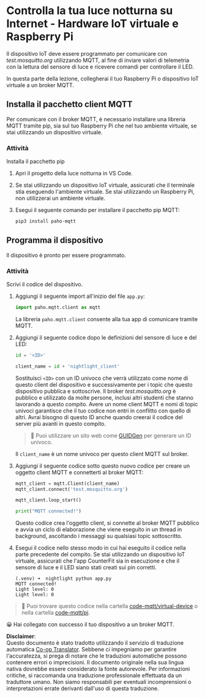 <!--
CO_OP_TRANSLATOR_METADATA:
{
  "original_hash": "90fb93446e03c38f3c0e4009c2471906",
  "translation_date": "2025-08-25T17:18:01+00:00",
  "source_file": "1-getting-started/lessons/4-connect-internet/single-board-computer-mqtt.md",
  "language_code": "it"
}
-->
# Controlla la tua luce notturna su Internet - Hardware IoT virtuale e Raspberry Pi

Il dispositivo IoT deve essere programmato per comunicare con *test.mosquitto.org* utilizzando MQTT, al fine di inviare valori di telemetria con la lettura del sensore di luce e ricevere comandi per controllare il LED.

In questa parte della lezione, collegherai il tuo Raspberry Pi o dispositivo IoT virtuale a un broker MQTT.

## Installa il pacchetto client MQTT

Per comunicare con il broker MQTT, è necessario installare una libreria MQTT tramite pip, sia sul tuo Raspberry Pi che nel tuo ambiente virtuale, se stai utilizzando un dispositivo virtuale.

### Attività

Installa il pacchetto pip

1. Apri il progetto della luce notturna in VS Code.

1. Se stai utilizzando un dispositivo IoT virtuale, assicurati che il terminale stia eseguendo l'ambiente virtuale. Se stai utilizzando un Raspberry Pi, non utilizzerai un ambiente virtuale.

1. Esegui il seguente comando per installare il pacchetto pip MQTT:

    ```sh
    pip3 install paho-mqtt
    ```

## Programma il dispositivo

Il dispositivo è pronto per essere programmato.

### Attività

Scrivi il codice del dispositivo.

1. Aggiungi il seguente import all'inizio del file `app.py`:

    ```python
    import paho.mqtt.client as mqtt
    ```

    La libreria `paho.mqtt.client` consente alla tua app di comunicare tramite MQTT.

1. Aggiungi il seguente codice dopo le definizioni del sensore di luce e del LED:

    ```python
    id = '<ID>'

    client_name = id + 'nightlight_client'
    ```

    Sostituisci `<ID>` con un ID univoco che verrà utilizzato come nome di questo client del dispositivo e successivamente per i topic che questo dispositivo pubblica e sottoscrive. Il broker *test.mosquitto.org* è pubblico e utilizzato da molte persone, inclusi altri studenti che stanno lavorando a questo compito. Avere un nome client MQTT e nomi di topic univoci garantisce che il tuo codice non entri in conflitto con quello di altri. Avrai bisogno di questo ID anche quando creerai il codice del server più avanti in questo compito.

    > 💁 Puoi utilizzare un sito web come [GUIDGen](https://www.guidgen.com) per generare un ID univoco.

    Il `client_name` è un nome univoco per questo client MQTT sul broker.

1. Aggiungi il seguente codice sotto questo nuovo codice per creare un oggetto client MQTT e connetterti al broker MQTT:

    ```python
    mqtt_client = mqtt.Client(client_name)
    mqtt_client.connect('test.mosquitto.org')
    
    mqtt_client.loop_start()

    print("MQTT connected!")
    ```

    Questo codice crea l'oggetto client, si connette al broker MQTT pubblico e avvia un ciclo di elaborazione che viene eseguito in un thread in background, ascoltando i messaggi su qualsiasi topic sottoscritto.

1. Esegui il codice nello stesso modo in cui hai eseguito il codice nella parte precedente del compito. Se stai utilizzando un dispositivo IoT virtuale, assicurati che l'app CounterFit sia in esecuzione e che il sensore di luce e il LED siano stati creati sui pin corretti.

    ```output
    (.venv) ➜  nightlight python app.py 
    MQTT connected!
    Light level: 0
    Light level: 0
    ```

> 💁 Puoi trovare questo codice nella cartella [code-mqtt/virtual-device](../../../../../1-getting-started/lessons/4-connect-internet/code-mqtt/virtual-device) o nella cartella [code-mqtt/pi](../../../../../1-getting-started/lessons/4-connect-internet/code-mqtt/pi).

😀 Hai collegato con successo il tuo dispositivo a un broker MQTT.

**Disclaimer**:  
Questo documento è stato tradotto utilizzando il servizio di traduzione automatica [Co-op Translator](https://github.com/Azure/co-op-translator). Sebbene ci impegniamo per garantire l'accuratezza, si prega di notare che le traduzioni automatiche possono contenere errori o imprecisioni. Il documento originale nella sua lingua nativa dovrebbe essere considerato la fonte autorevole. Per informazioni critiche, si raccomanda una traduzione professionale effettuata da un traduttore umano. Non siamo responsabili per eventuali incomprensioni o interpretazioni errate derivanti dall'uso di questa traduzione.